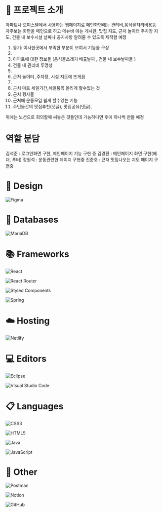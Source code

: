# 📖 프로젝트 소개
아파트나 오피스텔에서 사용하는 웹페이지로 메인화면에는 관리비,음식물처리비용등 자주보는 화면을 메인으로 하고
메뉴바 에는 게시판, 맛집 지도, 근처 놀이터 주차장 지도, 건물 내 보수시설 날짜나 공지사항 알려줄 수 있도록 제작할 예정

1. 동기: 이사한곳에서 부족한 부분이 보여서 기능을 구상
2. 
3. 아파트에 대한 정보들 (음식물쓰레기 배출날짜 , 건물 내 보수날짜들 )
4. 건물 내 관리비 투명성
5. 
6. 근처 놀이터 ,주차장, 시설 지도에 뜨게끔
7. 
8. 근처 마트 세일기간,세일품목 올리게 할수있는 것
9. 근처 행사들
10. 근처에 운동모임 쉽게 할수있는 기능
11. 주민들간의 맛집추천(댓글), 맛집공유(댓글),

위에는 노션으로 회의할때 써놓은 것들인데 가능하다면 후에 하나씩 만들 예정

# 역할 분담
김석준 : 로그인화면 구현, 메인페이지 기능 구현 중
김경환 : 메인페이지 화면 구현(헤더, 푸터)
장원석 : 운동관련한 페이지 구현중
진준호 : 근처 맛집나오는 지도 페이지 구현중

# 🎨 Design

![Figma](https://img.shields.io/badge/figma-%23F24E1E.svg?style=for-the-badge&logo=figma&logoColor=white)

# 💾 Databases
![MariaDB](https://img.shields.io/badge/MariaDB-003545?style=for-the-badge&logo=mariadb&logoColor=white)

# 📚 Frameworks
![React](https://img.shields.io/badge/react-%2320232a.svg?style=for-the-badge&logo=react&logoColor=%2361DAFB)

![React Router](https://img.shields.io/badge/React_Router-CA4245?style=for-the-badge&logo=react-router&logoColor=white)

![Styled Components](https://img.shields.io/badge/styled--components-DB7093?style=for-the-badge&logo=styled-components&logoColor=white)

![Spring](https://img.shields.io/badge/spring-%236DB33F.svg?style=for-the-badge&logo=spring&logoColor=white)

# ☁️ Hosting
![Netlify](https://img.shields.io/badge/netlify-%23000000.svg?style=for-the-badge&logo=netlify&logoColor=#00C7B7)

# 💻 Editors
![Eclipse](https://img.shields.io/badge/Eclipse-FE7A16.svg?style=for-the-badge&logo=Eclipse&logoColor=white)

![Visual Studio Code](https://img.shields.io/badge/Visual%20Studio%20Code-0078d7.svg?style=for-the-badge&logo=visual-studio-code&logoColor=white)

# 📋 Languages 
![CSS3](https://img.shields.io/badge/css3-%231572B6.svg?style=for-the-badge&logo=css3&logoColor=white)

![HTML5](https://img.shields.io/badge/html5-%23E34F26.svg?style=for-the-badge&logo=html5&logoColor=white)

![Java](https://img.shields.io/badge/java-%23ED8B00.svg?style=for-the-badge&logo=openjdk&logoColor=white)

![JavaScript](https://img.shields.io/badge/javascript-%23323330.svg?style=for-the-badge&logo=javascript&logoColor=%23F7DF1E)

# 🥅 Other  
![Postman](https://img.shields.io/badge/Postman-FF6C37?style=for-the-badge&logo=postman&logoColor=white)

![Notion](https://img.shields.io/badge/Notion-%23000000.svg?style=for-the-badge&logo=notion&logoColor=white)

![GitHub](https://img.shields.io/badge/github-%23121011.svg?style=for-the-badge&logo=github&logoColor=white)
